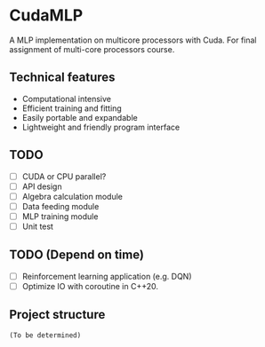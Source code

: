 # CudaMLP
A MLP implementation on multicore processors with Cuda. For final assignment of multi-core processors course.

## Technical features

- Computational intensive
- Efficient training and fitting
- Easily portable and expandable
- Lightweight and friendly program interface

## TODO

- [ ] CUDA or CPU parallel?
- [ ] API design
- [ ] Algebra calculation module
- [ ] Data feeding module
- [ ] MLP training module
- [ ] Unit test

## TODO (Depend on time)
- [ ] Reinforcement learning application (e.g. DQN)
- [ ] Optimize IO with coroutine in C++20.

## Project structure

```text
(To be determined)
```
